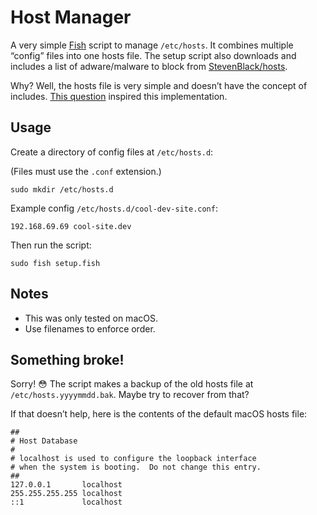 # Host Manager

A very simple [Fish](https://fishshell.com) script to manage `/etc/hosts`. It combines multiple “config” files into one hosts file. The setup script also downloads and includes a list of adware/malware to block from [StevenBlack/hosts](https://github.com/StevenBlack/hosts).

Why? Well, the hosts file is very simple and doesn’t have the concept of includes. [This question](https://unix.stackexchange.com/a/60554) inspired this implementation. 

## Usage

Create a directory of config files at `/etc/hosts.d`:

(Files must use the `.conf` extension.)

```
sudo mkdir /etc/hosts.d
```

Example config `/etc/hosts.d/cool-dev-site.conf`:

```
192.168.69.69 cool-site.dev
```

Then run the script:

```
sudo fish setup.fish
```

## Notes

- This was only tested on macOS. 
- Use filenames to enforce order.

## Something broke!

Sorry! 😳 The script makes a backup of the old hosts file at `/etc/hosts.yyyymmdd.bak`. Maybe try to recover from that?

If that doesn’t help, here is the contents of the default macOS hosts file:

```
##
# Host Database
#
# localhost is used to configure the loopback interface
# when the system is booting.  Do not change this entry.
##
127.0.0.1       localhost
255.255.255.255 localhost
::1             localhost
```
